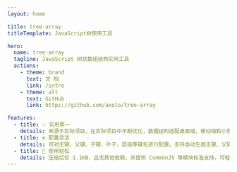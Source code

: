 ```yaml
---
layout: home

title: tree-array
titleTemplate: JavaScript树使用工具

hero:
  name: tree-array
  tagline: JavaScript 树状数组结构实用工具
  actions:
    - theme: brand
      text: 文 档
      link: /intro
    - theme: alt
      text: GitHub
      link: https://github.com/axolo/tree-array

features:
  - title: 💡 实用第一
    details: 来源于实际项目，在实际项目中不断优化，数据结构适配桌面端、移动端和小程序的 tree、cascader、picker 等常见组件，确保实用。
  - title: ⚙️ 配置灵活
    details: 可对主键、父键、子键、叶子、层级等键名进行配置，支持自动生成主键、父键、叶子、层级等关键数据，满足不同项目需求。
  - title: 🔌 使用轻松
    details: 压缩后仅 1.1KB，且无其他依赖，并提供 CommonJS 等模块标准支持，可轻松嵌入到项目中。
---
```

